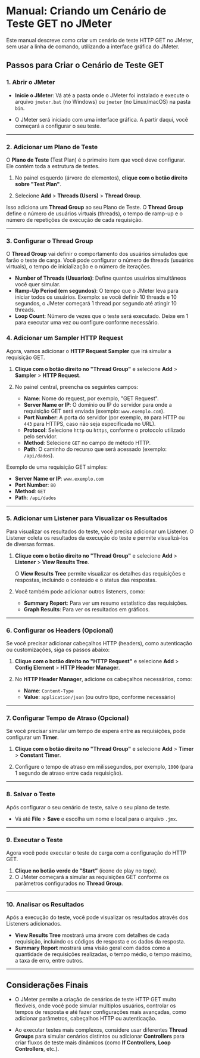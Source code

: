 # Manual: Criando um Cenário de Teste GET no JMeter

Este manual descreve como criar um cenário de teste HTTP GET no JMeter, sem usar a linha de comando, utilizando a interface gráfica do JMeter.

## Passos para Criar o Cenário de Teste GET

### 1. **Abrir o JMeter**

- **Inicie o JMeter**: Vá até a pasta onde o JMeter foi instalado e execute o arquivo `jmeter.bat` (no Windows) ou `jmeter` (no Linux/macOS) na pasta `bin`.
  
- O JMeter será iniciado com uma interface gráfica. A partir daqui, você começará a configurar o seu teste.

---

### 2. **Adicionar um Plano de Teste**

O **Plano de Teste** (Test Plan) é o primeiro item que você deve configurar. Ele contém toda a estrutura de testes.

1. No painel esquerdo (árvore de elementos), **clique com o botão direito sobre "Test Plan"**.
   
2. Selecione **Add** > **Threads (Users)** > **Thread Group**.

Isso adiciona um **Thread Group** ao seu Plano de Teste. O **Thread Group** define o número de usuários virtuais (threads), o tempo de ramp-up e o número de repetições de execução de cada requisição.

---

### 3. **Configurar o Thread Group**

O **Thread Group** vai definir o comportamento dos usuários simulados que farão o teste de carga. Você pode configurar o número de threads (usuários virtuais), o tempo de inicialização e o número de iterações.

- **Number of Threads (Usuarios)**: Define quantos usuários simultâneos você quer simular.
- **Ramp-Up Period (em segundos)**: O tempo que o JMeter leva para iniciar todos os usuários. Exemplo: se você definir 10 threads e 10 segundos, o JMeter começará 1 thread por segundo até atingir 10 threads.
- **Loop Count**: Número de vezes que o teste será executado. Deixe em 1 para executar uma vez ou configure conforme necessário.

### 4. **Adicionar um Sampler HTTP Request**

Agora, vamos adicionar o **HTTP Request Sampler** que irá simular a requisição GET.

1. **Clique com o botão direito no "Thread Group"** e selecione **Add** > **Sampler** > **HTTP Request**.

2. No painel central, preencha os seguintes campos:

   - **Name**: Nome do request, por exemplo, "GET Request".
   - **Server Name or IP**: O domínio ou IP do servidor para onde a requisição GET será enviada (exemplo: `www.exemplo.com`).
   - **Port Number**: A porta do servidor (por exemplo, `80` para HTTP ou `443` para HTTPS, caso não seja especificada no URL).
   - **Protocol**: Selecione `http` ou `https`, conforme o protocolo utilizado pelo servidor.
   - **Method**: Selecione `GET` no campo de método HTTP.
   - **Path**: O caminho do recurso que será acessado (exemplo: `/api/dados`).

Exemplo de uma requisição GET simples:
   - **Server Name or IP**: `www.exemplo.com`
   - **Port Number**: `80`
   - **Method**: `GET`
   - **Path**: `/api/dados`

---

### 5. **Adicionar um Listener para Visualizar os Resultados**

Para visualizar os resultados do teste, você precisa adicionar um Listener. O Listener coleta os resultados da execução do teste e permite visualizá-los de diversas formas.

1. **Clique com o botão direito no "Thread Group"** e selecione **Add** > **Listener** > **View Results Tree**.
   
   O **View Results Tree** permite visualizar os detalhes das requisições e respostas, incluindo o conteúdo e o status das respostas.

2. Você também pode adicionar outros listeners, como:
   - **Summary Report**: Para ver um resumo estatístico das requisições.
   - **Graph Results**: Para ver os resultados em gráficos.

---

### 6. **Configurar os Headers (Opcional)**

Se você precisar adicionar cabeçalhos HTTP (headers), como autenticação ou customizações, siga os passos abaixo:

1. **Clique com o botão direito no "HTTP Request"** e selecione **Add** > **Config Element** > **HTTP Header Manager**.

2. No **HTTP Header Manager**, adicione os cabeçalhos necessários, como:

   - **Name**: `Content-Type`
   - **Value**: `application/json` (ou outro tipo, conforme necessário)

---

### 7. **Configurar Tempo de Atraso (Opcional)**

Se você precisar simular um tempo de espera entre as requisições, pode configurar um **Timer**.

1. **Clique com o botão direito no "Thread Group"** e selecione **Add** > **Timer** > **Constant Timer**.

2. Configure o tempo de atraso em milissegundos, por exemplo, `1000` (para 1 segundo de atraso entre cada requisição).

---

### 8. **Salvar o Teste**

Após configurar o seu cenário de teste, salve o seu plano de teste.

- Vá até **File** > **Save** e escolha um nome e local para o arquivo `.jmx`.

---

### 9. **Executar o Teste**

Agora você pode executar o teste de carga com a configuração do HTTP GET.

1. **Clique no botão verde de “Start”** (ícone de play no topo).
2. O JMeter começará a simular as requisições GET conforme os parâmetros configurados no **Thread Group**.

---

### 10. **Analisar os Resultados**

Após a execução do teste, você pode visualizar os resultados através dos Listeners adicionados.

- **View Results Tree** mostrará uma árvore com detalhes de cada requisição, incluindo os códigos de resposta e os dados da resposta.
- **Summary Report** mostrará uma visão geral com dados como a quantidade de requisições realizadas, o tempo médio, o tempo máximo, a taxa de erro, entre outros.

---

## Considerações Finais

- O JMeter permite a criação de cenários de teste HTTP GET muito flexíveis, onde você pode simular múltiplos usuários, controlar os tempos de resposta e até fazer configurações mais avançadas, como adicionar parâmetros, cabeçalhos HTTP ou autenticação.
  
- Ao executar testes mais complexos, considere usar diferentes **Thread Groups** para simular cenários distintos ou adicionar **Controllers** para criar fluxos de teste mais dinâmicos (como **If Controllers**, **Loop Controllers**, etc.).

